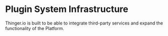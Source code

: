 
# Plugin System Infrastructure

Thinger.io is built to be able to integrate third-party services and expand the functionality of the Platform.

